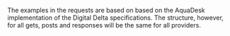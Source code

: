 The examples in the requests are based on based on the AquaDesk implementation of the Digital Delta specifications. The structure, however, for all gets, posts and responses will be the same for all providers.
